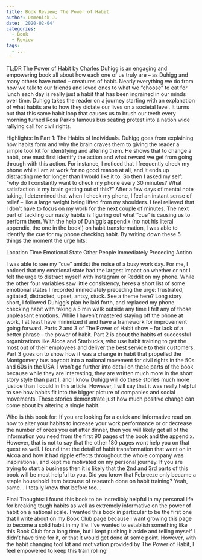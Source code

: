 ```yaml
---
title: Book Review; The Power of Habit
author: Domenick J.
date: '2020-02-04'
categories:
  - Book
  - Review
tags:
  - ...
---
```


TL;DR
The Power of Habit by Charles Duhigg is an engaging and empowering book all about how each one of us truly are – as Duhigg and many others have noted – creatures of habit. Nearly everything we do from how we talk to our friends and loved ones to what we “choose” to eat for lunch each day is really just a habit that has been ingrained in our minds over time. Duhigg takes the reader on a journey starting with an explanation of what habits are to how they dictate our lives on a societal level. It turns out that this same habit loop that causes us to brush our teeth every morning turned Rosa Park’s famous bus seating protest into a nation wide rallying call for civil rights.

Highlights:
In Part 1: The Habits of Individuals. Duhigg goes from explaining how habits form and why the brain craves them to giving the reader a simple tool kit for identifying and altering them. He shows that to change a habit, one must first identify the action and what reward we get from going through with this action. For instance, I noticed that I frequently check my phone while I am at work for no good reason at all, and it ends up distracting me for longer than I would like it to. So then I asked my self: “why do I constantly want to check my phone every 30 minutes? What satisfaction is my brain getting out of this?” After a few days of mental note taking, I determined that when I check my phone, I feel an instant sense of relief – like a large weight being lifted from my shoulders. I feel relieved that I don’t have to focus on my work for the next couple of minutes.
The next part of tackling our nasty habits is figuring out what “cue” is causing us to perform them. With the help of Duhigg’s appendix (no not his literal appendix, the one in the book!) on habit transformation, I was able to identify the cue for my phone checking habit. By writing down these 5 things the moment the urge hits:

Location
Time
Emotional State
Other People
Immediately Preceding Action

I was able to see my “cue” amidst the noise of a busy work day. For me, I noticed that my emotional state had the largest impact on whether or not I felt the urge to distract myself with Instagram or Reddit on my phone. While the other four variables saw little consistency, heres a short list of some emotional states I recorded immediately preceding the urge: frustrated, agitated, distracted, upset, antsy, stuck. See a theme here?
Long story short, I followed Duhigg’s plan he laid forth, and replaced my phone checking habit with taking a 5 min walk outside any time I felt any of those unpleasant emotions. While I haven’t mastered staying off the phone at work, I at least have minimized it and have a framework for improvement going forward.
Parts 2 and 3 of The Power of Habit show – for lack of a better phrase – the power of habit. Part 2 is about the habits of successful organizations like Alcoa and Starbucks, who use habit training to get the most out of their employees and deliver the best service to their customers. Part 3 goes on to show how it was a change in habit that propelled the Montgomery bus boycott into a national movement for civil rights in the 50s and 60s in the USA. I won’t go further into detail on these parts of the book because while they are interesting, they are written much more in the short story style than part I, and I know Duhigg will do these stories much more justice than I could in this article. However, I will say that it was really helpful to see how habits fit into the bigger picture of companies and social movements. These stories demonstrate just how much positive change can come about by altering a single habit.

Who is this book for:
If you are looking for a quick and informative read on how to alter your habits to increase your work performance or or decrease the number of oreos you eat after dinner, then you will likely get all of the information you need from the first 90 pages of the book and the appendix. However, that is not to say that the other 180 pages wont help you on that quest as well. I found that the detail of habit transformation that went on in Alcoa and how it had ripple effects throughout the whole company was inspirational, and kept me motivated on my personal journey.
If you are trying to start a business then it is likely that the 2nd and 3rd parts of this book will be most helpful to you. Did you know that Febreeze only became a staple household item because of research done on habit training? Yeah, same… I totally knew that before too… 

Final Thoughts:
I found this book to be incredibly helpful in my personal life for breaking tough habits as well as extremely informative on the power of habit on a national scale. I wanted this book in particular to be the first one that I write about on my Book Club page because I want growing this page to become a solid habit in my life. I’ve wanted to establish something like this Book Club for a long time, but I kept pushing it aside and telling myself I didn’t have time for it, or that it would get done at some point. However, with the habit changing tool kit and motivation provided by The Power of Habit, I feel empowered to keep this train rolling!
